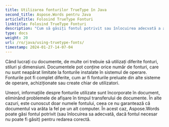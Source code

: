 ```yaml
---
title: Utilizarea fonturilor TrueType în Java
second_title: Aspose.Words pentru Java
articleTitle: Folosind TrueType Fonturi
linktitle: Folosind TrueType Fonturi
description: "Cum să găsiți fontul potrivit sau înlocuirea adecvată a acestuia, dacă fontul necesar nu poate fi găsit, pentru redarea corectă folosind Aspose.Words pentru Java."
type: docs
weight: 20
url: /ro/java/using-truetype-fonts/
timestamp: 2024-01-27-14-07-04
---
```


Când lucrați cu documente, de multe ori trebuie să utilizați diferite fonturi, stiluri și dimensiuni. Documentele pot conține orice număr de fonturi, care nu sunt neapărat limitate la fonturile instalate în sistemul de operare. Fonturile pot fi complet diferite, cum ar fi fonturile preluate din alte sisteme de operare, achiziționate sau create chiar de utilizatori.

Uneori, informațiile despre fonturile utilizate sunt încorporate în document, eliminând problemele de afișare în timpul transferului de documente. În alte cazuri, este cunoscut doar numele fontului, ceea ce nu garantează că documentul va arăta la fel pe un alt computer. În acest caz, Aspose.Words poate găsi fontul potrivit (sau înlocuirea sa adecvată, dacă fontul necesar nu poate fi găsit) pentru redarea corectă.
